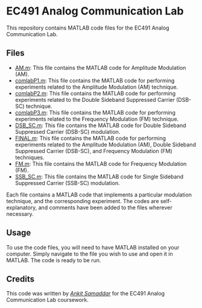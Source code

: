 # EC491 Analog Communication Lab

This repository contains MATLAB code files for the EC491 Analog Communication Lab.

## Files

- [AM.m](AM.m): This file contains the MATLAB code for Amplitude Modulation (AM).
- [comlabP1.m](comlabP1.m): This file contains the MATLAB code for performing experiments related to the Amplitude Modulation (AM) technique.
- [comlabP2.m](comlabP2.m): This file contains the MATLAB code for performing experiments related to the Double Sideband Suppressed Carrier (DSB-SC) technique.
- [comlabP3.m](comlabP3.m): This file contains the MATLAB code for performing experiments related to the Frequency Modulation (FM) technique.
- [DSB_SC.m](DSB_SC.m): This file contains the MATLAB code for Double Sideband Suppressed Carrier (DSB-SC) modulation.
- [FINAL.m](FINAL.m): This file contains the MATLAB code for performing experiments related to the Amplitude Modulation (AM), Double Sideband Suppressed Carrier (DSB-SC), and Frequency Modulation (FM) techniques.
- [FM.m](FM.m): This file contains the MATLAB code for Frequency Modulation (FM).
- [SSB_SC.m](SSB_SC.m): This file contains the MATLAB code for Single Sideband Suppressed Carrier (SSB-SC) modulation.

Each file contains a MATLAB code that implements a particular modulation technique, and the corresponding experiment. The codes are self-explanatory, and comments have been added to the files wherever necessary.

## Usage

To use the code files, you will need to have MATLAB installed on your computer. Simply navigate to the file you wish to use and open it in MATLAB. The code is ready to be run.

## Credits

This code was written by *[Ankit Samaddar](https://github.com/ankitsamaddar)* for the EC491 Analog Communication Lab coursework.
